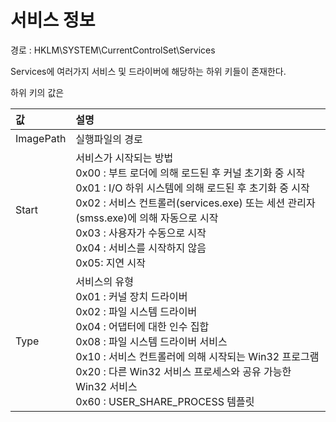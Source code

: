 # 서비스 정보

경로 : HKLM\SYSTEM\CurrentControlSet\Services

Services에 여러가지 서비스 및 드라이버에 해당하는 하위 키들이 존재한다.

하위 키의 값은 

| 값        | 설명  |
| :---      | :---  |
| ImagePath | 실행파일의 경로   |
| Start     | 서비스가 시작되는 방법<br>0x00 : 부트 로더에 의해 로드된 후 커널 초기화 중 시작<br>0x01 : I/O 하위 시스템에 의해 로드된 후 초기화 중 시작<br>0x02 : 서비스 컨트롤러(services.exe) 또는 세션 관리자(smss.exe)에 의해 자동으로 시작<br>0x03 : 사용자가 수동으로 시작<br>0x04 : 서비스를 시작하지 않음<br>0x05: 지연 시작 |
| Type      | 서비스의 유형<br>0x01 : 커널 장치 드라이버<br>0x02 : 파일 시스템 드라이버<br>0x04 : 어댑터에 대한 인수 집합<br>0x08 : 파일 시스템 드라이버 서비스<br>0x10 : 서비스 컨트롤러에 의해 시작되는 Win32 프로그램<br>0x20 : 다른 Win32 서비스 프로세스와 공유 가능한 Win32 서비스<br>0x60 : USER_SHARE_PROCESS 템플릿 |